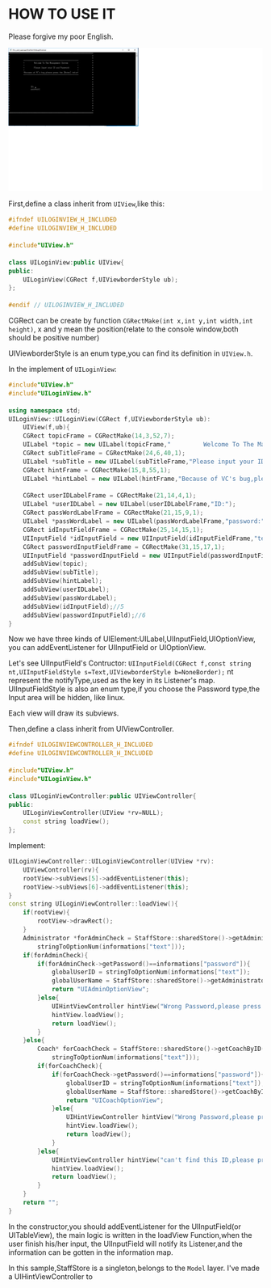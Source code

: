 # HOW TO USE IT
   
Please forgive my poor English.   

![Alt text](https://github.com/wusongchao/tiny_cpp_console_ui_lib/raw/master/main.png)
   
First,define a class inherit from `UIView`,like this:
```cpp
#ifndef UILOGINVIEW_H_INCLUDED
#define UILOGINVIEW_H_INCLUDED

#include"UIView.h"

class UILoginView:public UIView{
public:
    UILoginView(CGRect f,UIViewborderStyle ub);
};

#endif // UILOGINVIEW_H_INCLUDED
```
CGRect can be create by function `CGRectMake(int x,int y,int width,int height)`,
x and y mean the position(relate to the console window,both should be positive number)

UIViewborderStyle is an enum type,you can find its definition in `UIView.h`.

In the implement of `UILoginView`:
```cpp
#include"UIView.h"
#include"UILoginView.h"

using namespace std;
UILoginView::UILoginView(CGRect f,UIViewborderStyle ub):
    UIView(f,ub){
    CGRect topicFrame = CGRectMake(14,3,52,7);
    UILabel *topic = new UILabel(topicFrame,"         Welcome To The Management System",EqualSignBorder);
    CGRect subTitleFrame = CGRectMake(24,6,40,1);
    UILabel *subTitle = new UILabel(subTitleFrame,"Please input your ID and Password");
    CGRect hintFrame = CGRectMake(15,8,55,1);
    UILabel *hintLabel = new UILabel(hintFrame,"Because of VC's bug,please press the [Enter] twice");

    CGRect userIDLabelFrame = CGRectMake(21,14,4,1);
    UILabel *userIDLabel = new UILabel(userIDLabelFrame,"ID:");
    CGRect passWordLabelFrame = CGRectMake(21,15,9,1);
    UILabel *passWordLabel = new UILabel(passWordLabelFrame,"password:");
    CGRect idInputFieldFrame = CGRectMake(25,14,15,1);
    UIInputField *idInputField = new UIInputField(idInputFieldFrame,"text",Text);
    CGRect passwordInputFieldFrame = CGRectMake(31,15,17,1);
    UIInputField *passwordInputField = new UIInputField(passwordInputFieldFrame,"password",Password);
    addSubView(topic);
    addSubView(subTitle);
    addSubView(hintLabel);
    addSubView(userIDLabel);
    addSubView(passWordLabel);
    addSubView(idInputField);//5
    addSubView(passwordInputField);//6
}
```

Now we have three kinds of UIElement:UILabel,UIInputField,UIOptionView,
you can addEventListener for UIInputField or UIOptionView.

Let's see UIInputField's Contructor:
`UIInputField(CGRect f,const string nt,UIInputFieldStyle s=Text,UIViewborderStyle b=NoneBorder);`
nt represent the notifyType,used as the key in its Listener's map.
UIInputFieldStyle is also an enum type,if you choose the Password type,the Input area will be hidden,
like linux.

Each view will draw its subviews.

Then,define a class inherit from UIViewController.
```cpp
#ifndef UILOGINVIEWCONTROLLER_H_INCLUDED
#define UILOGINVIEWCONTROLLER_H_INCLUDED

#include"UIView.h"
#include"UILoginView.h"

class UILoginViewController:public UIViewController{
public:
    UILoginViewController(UIView *rv=NULL);
    const string loadView();
};
```
Implement:
```cpp
UILoginViewController::UILoginViewController(UIView *rv):
    UIViewController(rv){
    rootView->subViews[5]->addEventListener(this);
    rootView->subViews[6]->addEventListener(this);
}
const string UILoginViewController::loadView(){
    if(rootView){
        rootView->drawRect();
    }
    Administrator *forAdminCheck = StaffStore::sharedStore()->getAdministratorByID(
        stringToOptionNum(informations["text"]));
    if(forAdminCheck){
        if(forAdminCheck->getPassword()==informations["password"]){
            globalUserID = stringToOptionNum(informations["text"]);
            globalUserName = StaffStore::sharedStore()->getAdministratorByID(globalUserID)->getName();
            return "UIAdminOptionView";
        }else{
            UIHintViewController hintView("Wrong Password,please press [Enter] to go back to the LoginView");
            hintView.loadView();
            return loadView();
        }
    }else{
        Coach* forCoachCheck = StaffStore::sharedStore()->getCoachByID(
            stringToOptionNum(informations["text"]));
        if(forCoachCheck){
            if(forCoachCheck->getPassword()==informations["password"]){
                globalUserID = stringToOptionNum(informations["text"]);
                globalUserName = StaffStore::sharedStore()->getCoachByID(globalUserID)->getName();
                return "UICoachOptionView";
            }else{
                UIHintViewController hintView("Wrong Password,please press [Enter] to go back to the LoginView");
                hintView.loadView();
                return loadView();
            }
        }else{
            UIHintViewController hintView("can't find this ID,please press [Enter] to go back to the LoginView");
            hintView.loadView();
            return loadView();
        }
    }
    return "";
}
```

In the constructor,you should addEventListener for the UIInputField(or UITableView),
the main logic is written in the loadView Function,when the user finish his/her input,
the UIInputField will notify its Listener,and the information can be gotten in the information map.

In this sample,StaffStore is a singleton,belongs to the `Model` layer.
I've made a UIHintViewController to 

